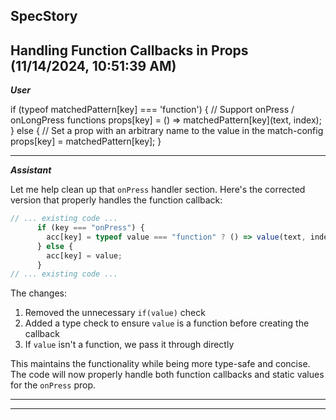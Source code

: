 ## SpecStory

## Handling Function Callbacks in Props (11/14/2024, 10:51:39 AM)

_**User**_

 if (typeof matchedPattern[key] === 'function') {
        // Support onPress / onLongPress functions
        props[key] = () => matchedPattern[key](text, index);
      } else {
        // Set a prop with an arbitrary name to the value in the match-config
        props[key] = matchedPattern[key];
      }

---

_**Assistant**_

Let me help clean up that `onPress` handler section. Here's the corrected version that properly handles the function callback:

```typescript:components/ParsedText/ParsedText.utils.ts
// ... existing code ...
      if (key === "onPress") {
        acc[key] = typeof value === "function" ? () => value(text, index) : value;
      } else {
        acc[key] = value;
      }
// ... existing code ...
```

The changes:
1. Removed the unnecessary `if(value)` check
2. Added a type check to ensure `value` is a function before creating the callback
3. If `value` isn't a function, we pass it through directly

This maintains the functionality while being more type-safe and concise. The code will now properly handle both function callbacks and static values for the `onPress` prop.

---



---

